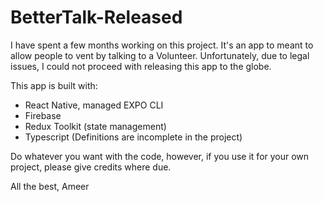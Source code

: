 # BetterTalk-Released

I have spent a few months working on this project. It's an app to meant to allow people to vent by talking to a Volunteer. Unfortunately, due to legal issues, I could not proceed with
releasing this app to the globe.

This app is built with:

- React Native, managed EXPO CLI
- Firebase
- Redux Toolkit (state management)
- Typescript (Definitions are incomplete in the project)

Do whatever you want with the code, however, if you use it for your own project, please give credits where due.

All the best,
Ameer

